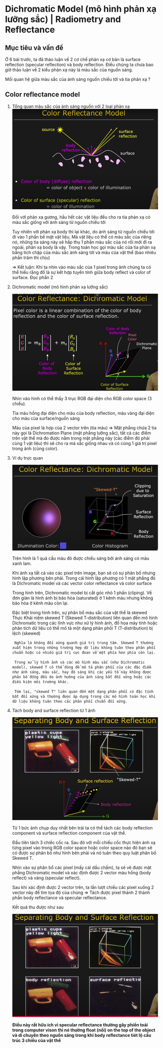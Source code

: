 # Dichromatic Model (mô hình phản xạ lưỡng sắc) | Radiometry and Reflectance
## Mục tiêu và vấn đề
Ở 6 bài trước, ta đã thảo luận về 2 cơ chế phản xạ cơ bản là surface reflection (specular reflection) và body reflection. Điều chúng ta chưa bao giờ thảo luận về 2 kiểu phản xạ này là màu sắc của nguồn sáng.

Mối quan hệ giữa màu sắc của ánh sáng nguồn chiếu tới và tia phản xạ ?

## Color reflectance model

1. Tổng quan màu sắc của ánh sáng nguồn với 2 loại phản xạ
    ![Color Reflectance model](images/7.%20Color%20Reflectance%20Model.png)
    
    Đối với phản xạ gương, hầu hết các vật liệu đều cho ra tia phản xạ có màu sắc giống với ánh sáng từ nguồn chiếu tới
    
    Tuy nhiên với phản xạ body thì lại khác, do ánh sáng từ nguồn chiếu tới đi vào 1 phần bề mặt vật liệu. Mà vật liệu có thể có màu sắc của riêng nó, những tia sáng này sẽ hấp thụ 1 phần màu sắc của nó rồi mới đi ra ngoài, phản xạ body là vậy. Trong toán học gọi màu sắc của tia phản xạ bằng tích chập của màu sắc ánh sáng tới và màu của vật thể (bao nhiêu phần trăm thì chịu)

    => Kết luận: Khi ta nhìn vào màu sắc của 1 pixel trong ảnh chúng ta có thể hiểu rằng đố là sự kết hợp tuyến tính giữa body reflect và color of surface. Đọc phần 2

2. Dichromatic model (mô hình phản xạ lưỡng sắc)
    
    ![Dicromatic model](images/7.%20Dicroatic%20model.png)

    Nhìn vào hình có thể thấy 3 trục RGB đại diện cho RGB color space (3 chiều).

    Tia màu hồng đại diện cho màu của body reflection, màu vàng đại diện cho màu của surface/nguồn sáng

    Màu của pixel là hợp của 2 vector trên (tia màu) 
    => Mặt phẳng chứa 2 tia này gọi là Dichromation Plane (mặt phẳng lưỡng sắc), tất cả các điểm trên vật thể mà đo được nằm trong mặt phẳng này (các điểm đó phải cùng 1 vật liệu) thì sẽ cho ra mà sắc giống nhau và có cùng 1 giá trị pixel trong ảnh (cùng color).

3. Ví dụ trực quan

    ![](images/7.%20Color%20Reflectance.png)

    Trên hình là 1 quả cầu màu đỏ được chiếu sáng bởi ánh sáng có màu xanh lam.

    Khi ánh xạ tất cả vào các pixel trên image, bạn sẽ có sự phân bổ nhưng hình lập phương bên phải. Trong cái hình lập phương có 1 mặt phẳng đó là Dichromatic model và các vector color reflectance và color surface

    Trong hình trên, Dichromatic model bị cắt góc nhỏ 1 phần (cliping). Về đơn giản là hình ảnh bị bão hòa (saturated) ở 1 kênh màu nhưng không bão hòa ở kênh màu còn lại.

    Đặc biệt trong hình trên, sự phân bổ màu sắc của vật thể là skewed Thực
        Khái niệm skewed T (Skewed T-distribution) liên quan đến mô hình Dichromatic trong các lĩnh vực như xử lý hình ảnh, đồ họa máy tính hoặc phân tích dữ liệu có thể mô tả một dạng phân phối T (T-distribution) bị lệch (skewed)
        
        Nghĩa là không đối xứng quanh giá trị trung tâm. Skewed T thường xuất hiện trong những trường hợp dữ liệu không tuân theo phân phối chuẩn hoặc có nhiều giá trị cực đoan về một phía hơn phía còn lại.

        Trong xử lý hình ảnh và các mô hình màu sắc (như Dichromatic model), skewed T có thể dùng để mô tả phân phối của các đặc điểm như ánh sáng, màu sắc, hay độ sáng khi các yếu tố này không được phân bố đồng đều do ảnh hưởng của ánh sáng bất đối xứng hoặc các điều kiện môi trường khác.

        Tóm lại, "skewed T" liên quan đến một dạng phân phối có đặc tính bất đối xứng và thường được áp dụng trong các mô hình toán học khi dữ liệu không tuân theo các phân phối chuẩn đối xứng.

4. Tách body and surface reflection từ 1 ảnh

    ![](images/7.%20Separating%20body%20and%20surface%20reflection.png)

    Từ 1 bức ảnh chụp duy nhất bên trái ta có thể tách các body reflection component và surface reflection component của vật thể.

    Đầu tiên tách 3 chiếc cốc ra. Sau đó với mỗi chiếu cốc thực hiện ánh xạ từng pixel vào trong RGB color space hoặc color space nào đó bạn sẽ có được sự phân bố như hình bên phải và nó tuân theo quy luật phân bố Skewed T.

    Nhìn vào sự phân bổ các pixel (mấy cái dấu chấm), ta sẽ vẽ được mặt phẳng Dichromatic model và xác định được 2 vector màu hồng (body reflect) và vàng (specular reflect).

    Sau khi xác định được 2 vector trên, ta lần lượt chiếu các pixel xuống 2 vector này để tìm tọa độ của chúng => Tách được pixel thành 2 thành phần body reflectance và specular reflectance.
    
    Kết quả thu được như sau

    ![](images/7.%20Separating%20body%20and%20surface%20reflection%201.png)

    **Điều này rất hữu ích vì specular reflectance thường gây phiền toái trong computer vison thì nó thường float (nổi) on the top of the object và di chuyển theo nguồn sáng trong khi body reflectance tiét lộ cấu trúc 3 chiều của vật thể**